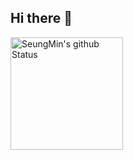 ## Hi there 👋
<a href="https://github.com/SeungMin2E"><img align="center" style="height:180px" src="https://github-readme-stats.vercel.app/api?username=min225613&show_icons=true&include_all_commits=true&theme=nord&hide_border=true" alt="SeungMin's github Status" /></a>
<!--
**SeungMin2E/SeungMin2E** is a ✨ _special_ ✨ repository because its `README.md` (this file) appears on your GitHub profile.

Here are some ideas to get you started:

- 🔭 I’m currently working on ...
- 🌱 I’m currently learning ...
- 👯 I’m looking to collaborate on ...
- 🤔 I’m looking for help with ...
- 💬 Ask me about ...
- 📫 How to reach me: ...
- 😄 Pronouns: ...
- ⚡ Fun fact: ...
-->
